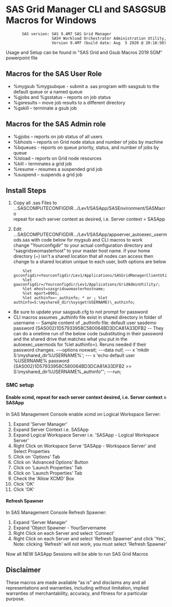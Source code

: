 # SAS Grid Manager CLI and SASGSUB Macros for Windows
           SAS version: SAS 9.4M7 SAS Grid Manager 
                        SAS® Workload Orchestrator Administration Utility,
                        Version 9.4M7 (build date: Aug  5 2020 @ 20:18:50)

Usage and Setup can be found in "SAS Grid and Gsub Macros 2019 SGM" powerpoint file


## Macros for the SAS User Role
- %mygsub %mygsubque - submit a .sas program with sasgsub to the default queue or a named queue
- %gjobs and %gsstatus – reports on job status
- %gsresults – move job results to a different directory
- %gskill – terminate a gsub job

## Macros for the SAS Admin role
- %gjobs – reports on job status of all users
- %bhosts – reports on Grid node status and number of jobs by machine
- %bqueues - reports on queue priority, status, and number of jobs by queue
- %lsload – reports on Grid node resources
- %kill – terminates a grid job
- %resume – resumes a suspended grid job
- %suspend – suspends a grid job

## Install Steps
1. Copy all .sas Files to ...SASCOMPUTECONFIGDIR.../Lev1/SASApp/SASEnvironment/SASMacro  
           repeat for each server context as desired, i.e. Server context = SASApp
    
2. Edit ...SASCOMPUTECONFIGDIR.../Lev1/SASApp/appserver_autoexec_usermods.sas with code below for mygsub and CLI macros to work  
           change "Yourconfigdir" to your actual configuration directory and "sasgridswomasterhost" to your master host name.
           if your home directory (~) isn't a shared location that all nodes can access then change to a shared location unique to each user, both options are below

           %let gsconfigdir=Yourconfigdir/Lev1/Applications/SASGridManagerClientUtility/9.4;   
           %let gauconfigdir=/Yourconfigdir/Lev1/Applications/GridAdminUtility/;   
           %let mhost=sasgridswomasterhostname;   
           %let mport=8901;  
           %let authinfo=~_authinfo; * or ; %let authinfo=S:\myshared_dir\%sysget(USERNAME)\_authinfo;
           
- Be sure to update your sasgsub.cfg to not prompt for password
- CLI macros assumes _authinfo file exist in shared directory in folder of username 
-- Sample content of _authinfo file: default user sasdemo password {SAS002}1D57933958C580064BD3DCA81A33DFB2
-- They can do a onetime run of the below code (substituting in their password and the shared drive that matches what you put in the autoexec_usermods for %let authinfo=). Reruns needed if their password changes.
---options noxwait;
---data _null_;
---   x 'mkdir S:\myshared_dir\%USERNAME%';
---   x 'echo default user %USERNAME% password {SAS002}1D57933958C580064BD3DCA81A33DFB2 >> S:\myshared_dir\%USERNAME%\_authinfo"';
---run;

           
### SMC setup
#### Enable xcmd, repeat for each server context desired, i.e. Server context = SASApp
 In SAS Management Console enable xcmd on Logical Workspace Server:
 1. Expand 'Server Manager'
 2. Expand Server Context i.e. SASApp
 3. Expand Logical Workspace Server i.e. 'SASApp - Logical Workspace Server'
 4. Right Click on Workspace Serve 'SASApp - Workspace Server' and Select Properties
 5. Click on 'Options' Tab
 6. Click on 'Advanced Options' Button
 7. Click on 'Launch Properties' Tab
 8. Click on 'Launch Properties' Tab
 9. Check the 'Allow XCMD' Box
 10. Click 'OK'
 11. Click 'OK'
#### Refresh Spawner
 In SAS Management Console Refresh Spawner:
 1. Expand 'Server Manager'
 2. Expand 'Object Spawner - YourServername
 3. Right Click on each Server and select 'Connect'
 4. Right Click on each Server and select 'Refresh Spawner' and click 'Yes',  Note: clicking 'Refresh' will not work, you must select 'Refresh Spawner'
    
 Now all NEW SASApp Sessions will be able to run SAS Grid Macros

## Disclaimer
These macros are made available “as is” and disclaims any and all representations
and warranties, including without limitation, implied warranties of
merchantability, accuracy, and fitness for a particular purpose.
